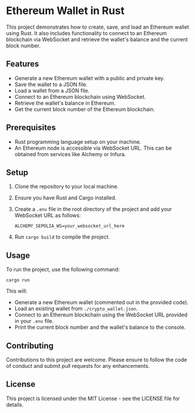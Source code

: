 # Ethereum Wallet in Rust

This project demonstrates how to create, save, and load an Ethereum wallet using Rust. It also includes functionality to connect to an Ethereum blockchain via WebSocket and retrieve the wallet's balance and the current block number.

## Features

- Generate a new Ethereum wallet with a public and private key.
- Save the wallet to a JSON file.
- Load a wallet from a JSON file.
- Connect to an Ethereum blockchain using WebSocket.
- Retrieve the wallet's balance in Ethereum.
- Get the current block number of the Ethereum blockchain.

## Prerequisites

- Rust programming language setup on your machine.
- An Ethereum node is accessible via WebSocket URL. This can be obtained from services like Alchemy or Infura.

## Setup

1. Clone the repository to your local machine.
2. Ensure you have Rust and Cargo installed.
3. Create a `.env` file in the root directory of the project and add your WebSocket URL as follows:
    
    ```
    ALCHEMY_SEPOLIA_WS=your_websocket_url_here
    
    ```
    
4. Run `cargo build` to compile the project.

## Usage

To run the project, use the following command:

```
cargo run

```

This will:

- Generate a new Ethereum wallet (commented out in the provided code).
- Load an existing wallet from `./crypto_wallet.json`.
- Connect to an Ethereum blockchain using the WebSocket URL provided in your `.env` file.
- Print the current block number and the wallet's balance to the console.

## Contributing

Contributions to this project are welcome. Please ensure to follow the code of conduct and submit pull requests for any enhancements.

## License

This project is licensed under the MIT License - see the LICENSE file for details.